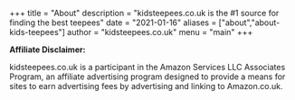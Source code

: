 +++
title = "About"
description = "kidsteepees.co.uk is the #1 source for finding the best teepees"
date = "2021-01-16"
aliases = ["about","about-kids-teepees"]
author = "kidsteepees.co.uk"
menu = "main"
+++

**Affiliate Disclaimer:**

kidsteepees.co.uk is a participant in the Amazon Services LLC Associates Program, an affiliate advertising program designed to provide a means for sites to earn advertising fees by advertising and linking to Amazon.co.uk.
